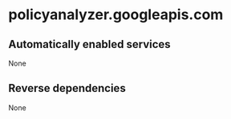 # policyanalyzer.googleapis.com

## Automatically enabled services

None

## Reverse dependencies

None
